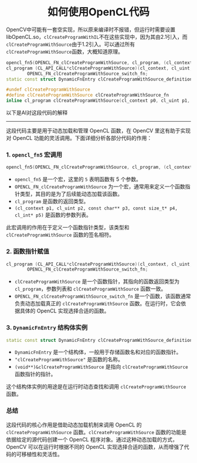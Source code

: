 <h1 align="center">如何使用OpenCL代码</h1>




OpenCV中可能有一套空实现，所以原来编译时不报错，但运行时需要设置libOpenCL.so，`clCreateProgramWithIL`不在这些实现中，因为其由2.1引入，而`clCreateProgramWithSource`由于1.2引入。可以通过所有`clCreateProgramWithSource`函数，大概知道原理。

```c++
opencl_fn5(OPENCL_FN_clCreateProgramWithSource, cl_program, (cl_context p1, cl_uint p2, const char** p3, const size_t* p4, cl_int* p5))
cl_program (CL_API_CALL*clCreateProgramWithSource)(cl_context, cl_uint, const char**, const size_t*, cl_int*) =
        OPENCL_FN_clCreateProgramWithSource_switch_fn;
static const struct DynamicFnEntry clCreateProgramWithSource_definition = { "clCreateProgramWithSource", (void**)&clCreateProgramWithSource};
```



```c++
#undef clCreateProgramWithSource
#define clCreateProgramWithSource clCreateProgramWithSource_fn
inline cl_program clCreateProgramWithSource(cl_context p0, cl_uint p1, const char** p2, const size_t* p3, cl_int* p4) { return clCreateProgramWithSource_pfn(p0, p1, p2, p3, p4); }
```

以下是AI对这段代码的解释

-----

这段代码主要是用于动态加载和管理 OpenCL 函数，在 OpenCV 里这有助于实现对 OpenCL 功能的灵活调用。下面详细分析各部分代码的作用：

### 1. `opencl_fn5` 宏调用

```cpp
opencl_fn5(OPENCL_FN_clCreateProgramWithSource, cl_program, (cl_context p1, cl_uint p2, const char** p3, const size_t* p4, cl_int* p5))
```

- `opencl_fn5` 是一个宏，这里的 `5` 表明函数有 5 个参数。
- `OPENCL_FN_clCreateProgramWithSource` 为一个宏，通常用来定义一个函数指针类型，其目的是为了后续能动态加载该函数。
- `cl_program` 是函数的返回类型。
- `(cl_context p1, cl_uint p2, const char** p3, const size_t* p4, cl_int* p5)` 是函数的参数列表。



此宏调用的作用在于定义一个函数指针类型，该类型和 `clCreateProgramWithSource` 函数的签名相符。

### 2. 函数指针赋值

```cpp
cl_program (CL_API_CALL*clCreateProgramWithSource)(cl_context, cl_uint, const char**, const size_t*, cl_int*) =
        OPENCL_FN_clCreateProgramWithSource_switch_fn;
```



- `clCreateProgramWithSource` 是一个函数指针，其指向的函数返回类型为 `cl_program`，参数列表和 `clCreateProgramWithSource` 函数一致。
- `OPENCL_FN_clCreateProgramWithSource_switch_fn` 是一个函数，该函数通常负责动态加载真正的 `clCreateProgramWithSource` 函数。在运行时，它会依据具体的 OpenCL 实现选择合适的函数。

### 3. `DynamicFnEntry` 结构体实例

```cpp
static const struct DynamicFnEntry clCreateProgramWithSource_definition = { "clCreateProgramWithSource", (void**)&clCreateProgramWithSource};
```



- `DynamicFnEntry` 是一个结构体，一般用于存储函数名和对应的函数指针。
- `"clCreateProgramWithSource"` 是函数的名称。
- `(void**)&clCreateProgramWithSource` 是指向 `clCreateProgramWithSource` 函数指针的指针。



这个结构体实例的用途是在运行时动态查找和调用 `clCreateProgramWithSource` 函数。

### 总结

这段代码的核心作用是借助动态加载机制来调用 OpenCL 的 `clCreateProgramWithSource` 函数。`clCreateProgramWithSource` 函数的功能是依据给定的源代码创建一个 OpenCL 程序对象。通过这种动态加载的方式，OpenCV 可以在运行时根据不同的 OpenCL 实现选择合适的函数，从而增强了代码的可移植性和灵活性。